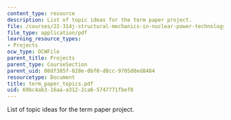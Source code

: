 ```yaml
---
content_type: resource
description: List of topic ideas for the term paper project.
file: /courses/22-314j-structural-mechanics-in-nuclear-power-technology-fall-2006/69bc4ab316aaa3122ca65747771fbef8_term_paper_topics.pdf
file_type: application/pdf
learning_resource_types:
- Projects
ocw_type: OCWFile
parent_title: Projects
parent_type: CourseSection
parent_uid: 08df385f-028e-0bf0-d8cc-9705d0ed8484
resourcetype: Document
title: term_paper_topics.pdf
uid: 69bc4ab3-16aa-a312-2ca6-5747771fbef8
---
```

List of topic ideas for the term paper project.